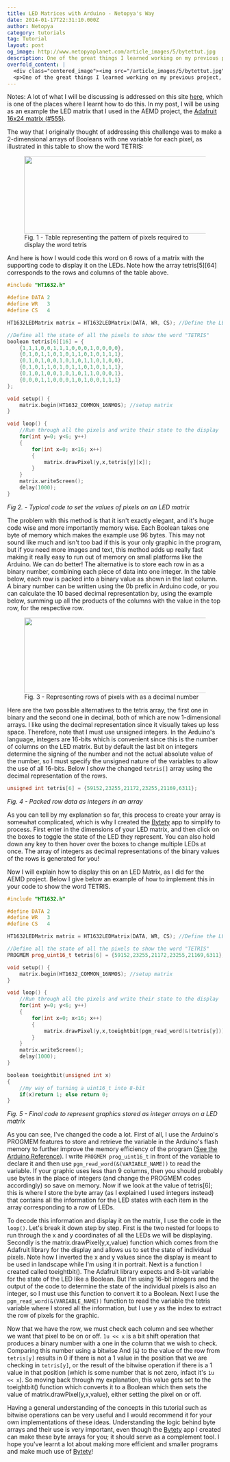 ```yaml
---
title: LED Matrices with Arduino - Netopya's Way
date: 2014-01-17T22:31:10.000Z
author: Netopya
category: tutorials
tag: Tutorial
layout: post
og_image: http://www.netopyaplanet.com/article_images/5/bytettut.jpg
description: One of the great things I learned working on my previous project, the AEMD Alpha, was using the Arduino to control an LED matrix. The Adafruit libraries for the device took care of the multiplexing and other complexities and all that was left was controlling the individual LEDs from their x and y coordinates. But this led to the next challenge of how exactly to get images and graphics on the Arduino. First I'll describe a logic solution, but I'll show how this method falls apart. The alternative solution requires arrays of bytes (or integers) which is where my previous post introducing Bytety comes in. This little web app that I created presents a mock matrix that you can play around with to create your own graphics, and the program generates the necessary array for your Arduino code.  Continue reading on to learn my easy solution to display images on a LED matrix with an Arduino all while improving the memory footprint of your program.
overfold_content: |
  <div class="centered_image"><img src="/article_images/5/bytettut.jpg" class="img-thumbnail"/></div>
  <p>One of the great things I learned working on my previous project, the AEMD Alpha, was using the Arduino to control an LED matrix. The Adafruit libraries for the device took care of the multiplexing and other complexities and all that was left was controlling the individual LEDs from their x and y coordinates. But this led to the next challenge of how exactly to get images and graphics on the Arduino. First I'll describe a logic solution, but I'll show how this method falls apart. The alternative solution requires arrays of bytes (or integers) which is where my previous post introducing <a href="bytety.html">Bytety</a> comes in. This little web app that I created presents a mock matrix that you can play around with to create your own graphics, and the program generates the necessary array for your Arduino code.  Continue reading on to learn my easy solution to display images on a LED matrix with an Arduino all while improving the memory footprint of your program.</p>
---
```


<p>Notes: A lot of what I will be discussing is addressed on this site <a href="http://playground.arduino.cc/Code/BitMath">here</a>, which is one of the places where I learnt how to do this. In my post, I will be using as an example the LED matrix that I used in the AEMD project, the <a href="http://www.adafruit.com/products/555">Adafruit 16x24 matrix (#555)</a>.</p>

<p>The way that I originally thought of addressing this challenge was to make a 2-dimensional arrays of Booleans with one variable for each pixel, as illustrated in this table to show the word TETRIS:</p>

<figure>
    <img class="img-thumbnail" src="/article_images/5/g12.jpg" width="690" height="181"/>
    <figcaption>Fig. 1 - Table representing the pattern of pixels required to display the word tetris</figcaption>
</figure>

<p>And here is how I would code this word on 6 rows of a matrix with the supporting code to display it on the LEDs. Note how the array tetris[5][64] corresponds to the rows and columns of the table above.</p>

```cpp
#include "HT1632.h"

#define DATA 2
#define WR   3
#define CS   4

HT1632LEDMatrix matrix = HT1632LEDMatrix(DATA, WR, CS); //Define the LED matrix

//Define all the state of all the pixels to show the word "TETRIS"
boolean tetris[6][16] = {
    {1,1,1,0,0,1,1,1,0,0,0,1,0,0,0,0},
    {0,1,0,1,1,0,1,0,1,1,0,1,0,1,1,1},
    {0,1,0,1,0,0,1,0,1,0,1,1,0,1,0,0},
    {0,1,0,1,1,0,1,0,1,1,0,1,0,1,1,1},
    {0,1,0,1,0,0,1,0,1,0,1,1,0,0,0,1},
    {0,0,0,1,1,0,0,0,1,0,1,0,0,1,1,1}
};

void setup() {
    matrix.begin(HT1632_COMMON_16NMOS); //setup matrix
}

void loop() {
    //Run through all the pixels and write their state to the display
    for(int y=0; y<6; y++)
    {
        for(int x=0; x<16; x++)
        {
            matrix.drawPixel(y,x,tetris[y][x]);
        }
    }
    matrix.writeScreen();
    delay(1000);
}
```
*Fig 2. - Typical code to set the values of pixels on an LED matrix*

<p>The problem with this method is that it isn't exactly elegant, and it's huge code wise and more importantly memory wise. Each Boolean takes one byte of memory which makes the example use 96 bytes. This may not sound like much and isn't too bad if this is your only graphic in the program, but if you need more images and text, this method adds up really fast making it really easy to run out of memory on small platforms like the Arduino. We can do better! The alternative is to store each row in as a binary number, combining each piece of data into one integer. In the table below, each row is packed into a binary value as shown in the last column. A binary number can be written using the 0b prefix in Arduino code, or you can calculate the 10 based decimal representation by, using the example below, summing up all the products of the columns with the value in the top row, for the respective row.</p>

<figure>
    <img class="img-thumbnail" src="/article_images/5/g13.jpg" height="176" width="690"/>
    <figcaption>Fig. 3 - Representing rows of pixels with as a decimal number</figcaption>
</figure>

<p>Here are the two possible alternatives to the tetris array, the first one in binary and the second one in decimal, both of which are now 1-dimensional arrays. I like using the decimal representation since it visually takes up less space. Therefore, note that I must use unsigned integers. In the Arduino's language, integers are 16-bits which is convenient since this is the number of columns on the LED matrix. But by default the last bit on integers determine the signing of the number and not the actual absolute value of the number, so I must specify the unsigned nature of the variables to allow the use of all 16-bits. Below I show the changed <code>tetris[]</code> array using the decimal representation of the rows.</p>

```cpp
unsigned int tetris[6] = {59152,23255,21172,23255,21169,6311};
```
*Fig. 4 - Packed row data as integers in an array*

<p>As you can tell by my explanation so far, this process to create your array is somewhat complicated, which is why I created the <a href="bytety.html">Bytety</a> app to simplify to process. First enter in the dimensions of your LED matrix, and then click on the boxes to toggle the state of the LED they represent. You can also hold down any key to then hover over the boxes to change multiple LEDs at once. The array of integers as decimal representations of the binary values of the rows is generated for you!</p>

<p>Now I will explain how to display this on an LED Matrix, as I did for the AEMD project. Below I give below an example of how to implement this in your code to show the word TETRIS.</p>

```cpp
#include "HT1632.h"

#define DATA 2
#define WR   3
#define CS   4

HT1632LEDMatrix matrix = HT1632LEDMatrix(DATA, WR, CS); //Define the LED matrix

//Define all the state of all the pixels to show the word "TETRIS"
PROGMEM prog_uint16_t tetris[6] = {59152,23255,21172,23255,21169,6311};

void setup() {
    matrix.begin(HT1632_COMMON_16NMOS); //setup matrix
}

void loop() {
    //Run through all the pixels and write their state to the display
    for(int y=0; y<6; y++)
    {
        for(int x=0; x<16; x++)
        {
            matrix.drawPixel(y,x,toeightbit(pgm_read_word(&(tetris[y])) & (1u << x)));
        }
    }
    matrix.writeScreen();
    delay(1000);
}

boolean toeightbit(unsigned int x)
{
    //my way of turning a uint16_t into 8-bit
    if(x)return 1; else return 0;
}
```
*Fig. 5 - Final code to represent graphics stored as integer arrays on a LED matrix*

<p>As you can see, I've changed the code a lot. First of all, I use the Arduino's PROGMEM features to store and retrieve the variable in the Arduino's flash memory to further improve the memory efficiency of the program (<a href="http://arduino.cc/en/Reference/PROGMEM">See the Arduino Reference</a>). I write <code>PROGMEM prog_uint16_t</code> in front of the variable to declare it and then use <code>pgm_read_word(&(VARIABLE_NAME))</code> to read the variable. If your graphic uses less than 9 columns, then you should probably use bytes in the place of integers (and change the PROGMEM codes accordingly) so save on memory. Now if we look at the value of tetris[6]; this is where I store the byte array (as I explained I used integers instead) that contains all the information for the LED states with each item in the array corresponding to a row of LEDs.</p>

<p>To decode this information and display it on the matrix, I use the code in the <code>loop()</code>. Let's break it down step by step. First is the two nested for loops to run through the x and y coordinates of all the LEDs we will be displaying. Secondly is the matrix.drawPixel(y,x,value) function which comes from the Adafruit library for the display and allows us to set the state of individual pixels. Note how I inverted the x and y values since the display is meant to be used in landscape while I'm using it in portrait. Next is a function I created called toeightbit(). The Adafruit library expects and 8-bit variable for the state of the LED like a Boolean. But I'm using 16-bit integers and the output of the code to determine the state of the individual pixels is also an integer, so I must use this function to convert it to a Boolean. Next I use the <code>pgm_read_word(&(VARIABLE_NAME))</code> function to read the variable the tetris variable where I stored all the information, but I use y as the index to extract the row of pixels for the graphic.</p>

<p>Now that we have the row, we must check each column and see whether we want that pixel to be on or off. <code>1u << x</code> is a bit shift operation that produces a binary number with a one in the column that we wish to check. Comparing this number using a bitwise And (<code>&</code>) to the value of the row from <code>tetris[y]</code> results in 0 if there is not a 1 value in the position that we are checking in <code>tetris[y]</code>, or the result of the bitwise operation if there is a 1 value in that position (which is some number that is not zero, infact it's <code>1u << x</code>). So moving back through my explanation, this value gets set to the toeightbit() function which converts it to a Boolean which then sets the value of matrix.drawPixel(y,x,value), either setting the pixel on or off.</p>

<p>Having a general understanding of the concepts in this tutorial such as bitwise operations can be very useful and I would recommend it for your own implementations of these ideas. Understanding the logic behind byte arrays and their use is very important, even though the <a href="bytety.html">Bytety</a> app I created can make these byte arrays for you; it should serve as a complement tool. I hope you've learnt a lot about making more efficient and smaller programs and make much use of <a href="bytety.html">Bytety</a>!</p>
